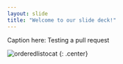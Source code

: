 ```yaml
---
layout: slide
title: "Welcome to our slide deck!"
---
```


Caption here: Testing a pull request

![orderedlistocat](https://octodex.github.com/images/orderedlistocat.png)
{: .center}
